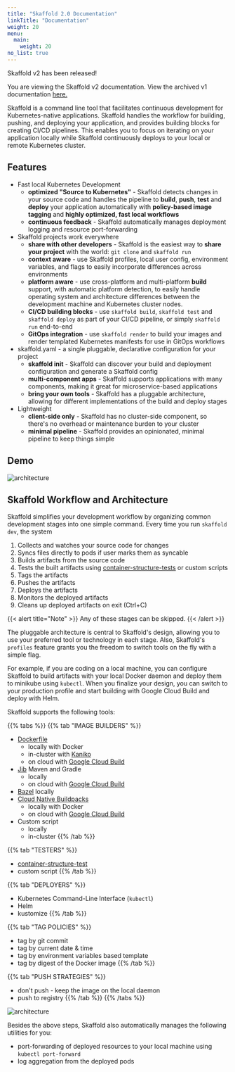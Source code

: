 ```yaml
---
title: "Skaffold 2.0 Documentation"
linkTitle: "Documentation"
weight: 20
menu:
  main:
    weight: 20
no_list: true
---
```


<div class="pageinfo pageinfo-primary">
    <p class="banner-title">Skaffold v2 has been released!</p>
    <p>You are viewing the Skaffold v2 documentation. View the archived v1 documentation
      <a href="https://skaffold-v1.web.app/docs/" target="_blank">here.</a>
    </p>
</div>

Skaffold is a command line tool that facilitates continuous development for
Kubernetes-native applications. Skaffold handles the workflow for building,
pushing, and deploying your application, and provides building blocks for
creating CI/CD pipelines. This enables you to focus on iterating on your
application locally while Skaffold continuously deploys to your local or remote
Kubernetes cluster.

## Features

* Fast local Kubernetes Development
  * **optimized "Source to Kubernetes"** - Skaffold detects changes in your source code and handles the pipeline to
  **build**, **push**, **test** and **deploy** your application automatically with **policy-based image tagging** and **highly optimized, fast local workflows**
  * **continuous feedback** - Skaffold automatically manages deployment logging and resource port-forwarding
* Skaffold projects work everywhere
  * **share with other developers** - Skaffold is the easiest way to **share your project** with the world: `git clone` and `skaffold run`
  * **context aware** - use Skaffold profiles, local user config, environment variables, and flags to easily incorporate differences across environments
  * **platform aware** - use cross-platform and multi-platform **build** support, with automatic platform detection, to easily handle operating system and architecture differences between the development machine and Kubernetes cluster nodes.
  * **CI/CD building blocks** - use `skaffold build`, `skaffold test` and `skaffold deploy` as part of your CI/CD pipeline, or simply `skaffold run` end-to-end
  * **GitOps integration** - use `skaffold render` to build your images and render templated Kubernetes manifests for use in GitOps workflows
* skaffold.yaml - a single pluggable, declarative configuration for your project
  * **skaffold init** - Skaffold can discover your build and deployment configuration and generate a Skaffold config
  * **multi-component apps** - Skaffold supports applications with many components, making it great for microservice-based applications
  * **bring your own tools** - Skaffold has a pluggable architecture, allowing for different implementations of the build and deploy stages
* Lightweight
  * **client-side only** - Skaffold has no cluster-side component, so there's no overhead or maintenance burden to
  your cluster
  * **minimal pipeline** - Skaffold provides an opinionated, minimal pipeline to keep things simple

## Demo

![architecture](/images/intro.gif)

## Skaffold Workflow and Architecture

Skaffold simplifies your development workflow by organizing common development
stages into one simple command. Every time you run `skaffold dev`, the system

1. Collects and watches your source code for changes
1. Syncs files directly to pods if user marks them as syncable
1. Builds artifacts from the source code
1. Tests the built artifacts using [container-structure-tests](https://github.com/GoogleContainerTools/container-structure-test) or custom scripts
1. Tags the artifacts
1. Pushes the artifacts
1. Deploys the artifacts
1. Monitors the deployed artifacts
1. Cleans up deployed artifacts on exit (Ctrl+C)

{{< alert title="Note" >}}
Any of these stages can be skipped.
{{< /alert >}}

The pluggable architecture is central to Skaffold's design, allowing you to use
your preferred tool or technology in each stage. Also, Skaffold's `profiles` feature
grants you the freedom to switch tools on the fly with a simple flag.

For example, if you are coding on a local machine, you can configure Skaffold to build artifacts
with your local Docker daemon and deploy them to minikube using `kubectl`.
When you finalize your design, you can switch to your production profile and start building with
Google Cloud Build and deploy with Helm.

Skaffold supports the following tools:

{{% tabs %}}
{{% tab "IMAGE BUILDERS" %}}
* [Dockerfile](https://docs.docker.com/engine/reference/builder/)
  - locally with Docker
  - in-cluster with [Kaniko](https://github.com/GoogleContainerTools/kaniko)
  - on cloud with [Google Cloud Build](https://cloud.google.com/cloud-build/docs/)
* [Jib](https://github.com/GoogleContainerTools/jib) Maven and Gradle
  - locally
  - on cloud with [Google Cloud Build](https://cloud.google.com/cloud-build/docs/)
* [Bazel](https://bazel.build/) locally
* [Cloud Native Buildpacks](https://buildpacks.io/)
  - locally with Docker
  - on cloud with [Google Cloud Build](https://cloud.google.com/cloud-build/docs/)
* Custom script
  - locally
  - in-cluster
{{% /tab %}}

{{% tab "TESTERS" %}}
* [container-structure-test](https://github.com/GoogleContainerTools/container-structure-test)
* custom script
{{% /tab %}}

{{% tab "DEPLOYERS" %}}
* Kubernetes Command-Line Interface (`kubectl`)
* Helm
* kustomize
{{% /tab %}}

{{% tab "TAG POLICIES" %}}
* tag by git commit
* tag by current date & time
* tag by environment variables based template
* tag by digest of the Docker image
{{% /tab %}}

{{% tab "PUSH STRATEGIES" %}}
* don't push - keep the image on the local daemon
* push to registry
{{% /tab %}}
{{% /tabs %}}


![architecture](/images/architecture.png)


Besides the above steps, Skaffold also automatically manages the following utilities for you:

* port-forwarding of deployed resources to your local machine using `kubectl port-forward`
* log aggregation from the deployed pods
